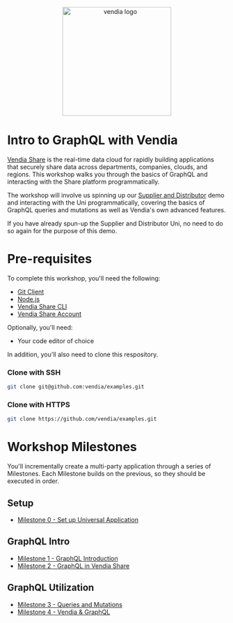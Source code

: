 <p align="center">
  <a href="https://vendia.net/">
    <img src="https://share.vendia.net/logo.svg" alt="vendia logo" width="250px">
  </a>
</p>

# Intro to GraphQL with Vendia

[Vendia Share](https://www.vendia.net) is the real-time data cloud for rapidly building applications that securely share data across departments, companies, clouds, and regions.  This workshop walks you through the basics of GraphQL and interacting with the Share platform programmatically.

The workshop will involve us spinning up our [Supplier and Distributor](https://github.com/vendia/examples/tree/main/demos/food-and-beverage/simple-supplier-distributor) demo and interacting with the Uni programmatically, covering the basics of GraphQL queries and mutations as well as Vendia's own advanced features.

If you have already spun-up the Supplier and Distributor Uni, no need to do so again for the purpose of this demo. 

# Pre-requisites

To complete this workshop, you'll need the following:

* [Git Client](https://git-scm.com/downloads)
* [Node.js](https://nodejs.org/en/download/)
* [Vendia Share CLI](https://vendia.net/docs/share/cli)
* [Vendia Share Account](https://share.vendia.net/signup)

Optionally, you'll need:
* Your code editor of choice

In addition, you'll also need to clone this respository.

### Clone with SSH

```bash
git clone git@github.com:vendia/examples.git
```

### Clone with HTTPS

```bash
git clone https://github.com/vendia/examples.git
```

# Workshop Milestones
You'll incrementally create a multi-party application through a series of Milestones.  Each Milestone builds on the previous, so they should be executed in order.

## Setup
* [Milestone 0 - Set up Universal Application](README-Milestone0.md)

## GraphQL Intro
* [Milestone 1 - GraphQL Introduction](README-Milestone1.md)
* [Milestone 2 - GraphQL in Vendia Share](README-Milestone2.md)

## GraphQL Utilization
* [Milestone 3 - Queries and Mutations](README-Milestone3.md)
* [Milestone 4 - Vendia & GraphQL](README-Milestone4.md)
